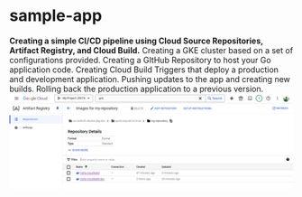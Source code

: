 # sample-app
**Creating a simple CI/CD pipeline using Cloud Source Repositories, Artifact Registry, and Cloud Build.**
Creating a GKE cluster based on a set of configurations provided.
Creating a GItHub Repository to host your Go application code.
Creating Cloud Build Triggers that deploy a production and development application.
Pushing updates to the app and creating new builds.
Rolling back the production application to a previous version.
![Alt text](images/AR.png)

